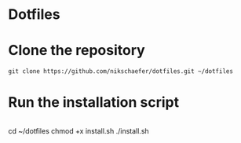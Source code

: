 # Dotfiles 

# Clone the repository
`git clone https://github.com/nikschaefer/dotfiles.git ~/dotfiles`

# Run the installation script
```shell
```
cd ~/dotfiles
chmod +x install.sh
./install.sh
````
